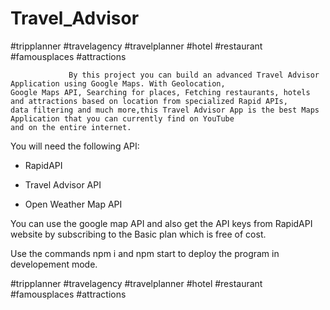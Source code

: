 # Travel_Advisor

#tripplanner #travelagency #travelplanner #hotel #restaurant #famousplaces #attractions

                 By this project you can build an advanced Travel Advisor Application using Google Maps. With Geolocation, 
	Google Maps API, Searching for places, Fetching restaurants, hotels and attractions based on location from specialized Rapid APIs, 
	data filtering and much more,this Travel Advisor App is the best Maps Application that you can currently find on YouTube
	and on the entire internet.


You will need the following API:

- RapidAPI 

- Travel Advisor API 

- Open Weather Map API

You can use the google map API and also get the API keys from RapidAPI website by subscribing to the Basic plan which is free of cost.

Use the commands npm i and npm start to deploy the program in developement mode.



#tripplanner #travelagency #travelplanner #hotel #restaurant #famousplaces #attractions
